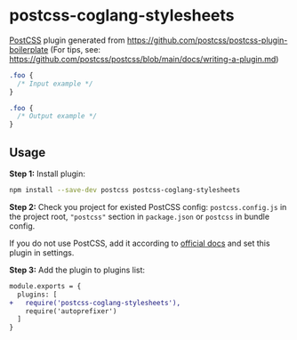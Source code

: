 # postcss-coglang-stylesheets

[PostCSS] plugin generated from https://github.com/postcss/postcss-plugin-boilerplate (For tips, see: https://github.com/postcss/postcss/blob/main/docs/writing-a-plugin.md)

[postcss]: https://github.com/postcss/postcss

```css
.foo {
  /* Input example */
}
```

```css
.foo {
  /* Output example */
}
```

## Usage

**Step 1:** Install plugin:

```sh
npm install --save-dev postcss postcss-coglang-stylesheets
```

**Step 2:** Check you project for existed PostCSS config: `postcss.config.js`
in the project root, `"postcss"` section in `package.json`
or `postcss` in bundle config.

If you do not use PostCSS, add it according to [official docs]
and set this plugin in settings.

**Step 3:** Add the plugin to plugins list:

```diff
module.exports = {
  plugins: [
+   require('postcss-coglang-stylesheets'),
    require('autoprefixer')
  ]
}
```

[official docs]: https://github.com/postcss/postcss#usage
